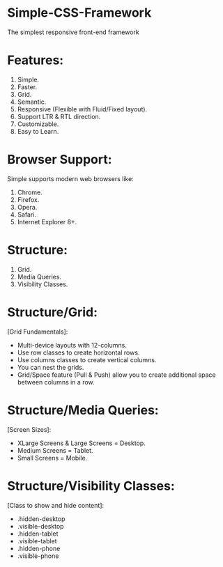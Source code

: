 # Simple-CSS-Framework
The simplest responsive front-end framework

# Features:
1.	Simple.
2.	Faster.
3.	Grid.
4.	Semantic.
5.	Responsive (Flexible with Fluid/Fixed layout).
6.	Support LTR & RTL direction.
7.	Customizable.
8.	Easy to Learn.

# Browser Support:
Simple supports modern web browsers like:
1.	Chrome.
2.	Firefox.
3.	Opera.
4.	Safari.
5.	Internet Explorer 8+.

# Structure:
1.	Grid.
2.	Media Queries.
3.	Visibility Classes.

# Structure/Grid:
[Grid Fundamentals]:
*	Multi-device layouts with 12-columns.
*	Use row classes to create horizontal rows.
*	Use columns classes to create vertical columns.
*	You can nest the grids.
*	Grid/Space feature (Pull & Push) allow you to create additional space between columns in a row.

# Structure/Media Queries:
[Screen Sizes]:
* XLarge Screens & Large Screens = Desktop.
* Medium Screens = Tablet.
* Small Screens = Mobile.

# Structure/Visibility Classes:
[Class to show and hide content]:
* .hidden-desktop
* .visible-desktop
* .hidden-tablet
* .visible-tablet
* .hidden-phone
* .visible-phone




